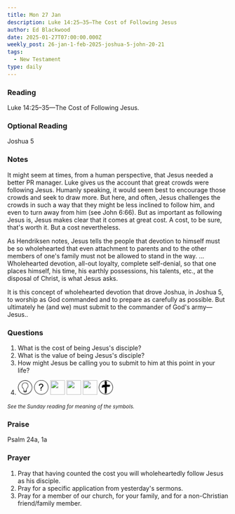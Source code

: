 ```yaml
---
title: Mon 27 Jan
description: Luke 14:25–35—The Cost of Following Jesus
author: Ed Blackwood
date: 2025-01-27T07:00:00.000Z
weekly_post: 26-jan-1-feb-2025-joshua-5-john-20-21
tags:
  - New Testament
type: daily
---
```

### Reading

Luke 14:25–35—The Cost of Following Jesus.

### O﻿ptional Reading

Joshua 5

### Notes

It might seem at times, from a human perspective, that Jesus needed a better PR manager. Luke gives us the account that great crowds were following Jesus. Humanly speaking, it would seem best to encourage those crowds and seek to draw more. But here, and often, Jesus challenges the crowds in such a way that they might be less inclined to follow him, and even to turn away from him (see John 6:66). But as important as following Jesus is, Jesus makes clear that it comes at great cost. A cost, to be sure, that's worth it. But a cost nevertheless.

As Hendriksen notes, Jesus tells the people that devotion to himself must be so wholehearted that even attachment to parents and to the other members of one's family must not be allowed to stand in the way. … Wholehearted devotion, all-out loyalty, complete self-denial, so that one places himself, his time, his earthly possessions, his talents, etc., at the disposal of Christ, is what Jesus asks.

It is this concept of wholehearted devotion that drove Joshua, in Joshua 5, to worship as God commanded and to prepare as carefully as possible. But ultimately he (and we) must submit to the commander of God's army—Jesus..

### Questions

1. What is the cost of being Jesus's disciple?
2. What is the value of being Jesus's disciple?
3. How might Jesus be calling you to submit to him at this point in your life?
4. <p><img src="../../static/img/family_worship_study_ed-copy_page_1.png" width="33" height = "33"> <img src="../../static/img/family_worship_study_ed-copy_page_2.png" width="33" height = "33"> <img src="../static/img/family_worship_study_ed-copy_page_3.png" width="33" height = "33"> <img src="../static/img/family_worship_study_ed-copy_page_4.png" width="33" height = "33"> <img src="../static/img/family_worship_study_ed-copy_page_5.png" width="33" height = "33"> <img src="../../static/img/family_worship_study_ed-copy_page_6.png" width="33" height = "33"> </p>

<div><small><i>See the Sunday reading for meaning of the symbols.</i></small></div>

### Praise

P﻿salm 24a, 1a

### Prayer

1. Pray that having counted the cost you will wholeheartedly follow Jesus as his disciple.
2. Pray for a specific application from yesterday's sermons.
3. Pray for a member of our church, for your family, and for a non-Christian friend/family member.